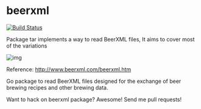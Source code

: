 beerxml
=======

[![Build
Status](https://drone.io/github.com/stone/beerxml/status.png)](https://drone.io/github.com/stone/beerxml/latest)

Package tar implements a way to read BeerXML files, It aims to cover most of the variations

![img](http://i.imgur.com/IMUKRWQ.jpg)


Reference: http://www.beerxml.com/beerxml.htm


Go package to read BeerXML files designed for the exchange of beer brewing recipes and other brewing data.


Want to hack on beerxml package? Awesome! Send me pull requests!
